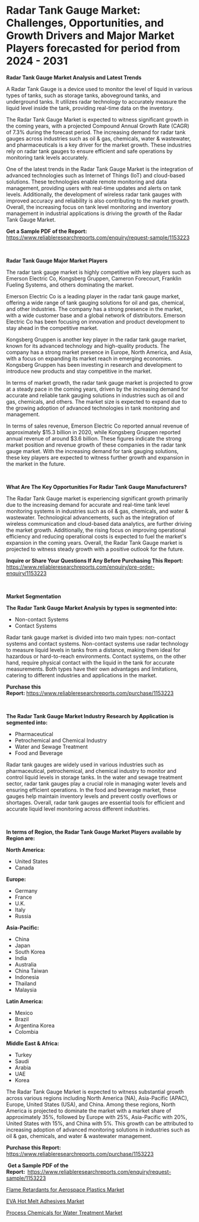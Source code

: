 <p><h1>Radar Tank Gauge Market: Challenges, Opportunities, and Growth Drivers and Major Market Players forecasted for period from 2024 - 2031</h1></p><p><strong>Radar Tank Gauge Market Analysis and Latest Trends</strong></p>
<p><p>A Radar Tank Gauge is a device used to monitor the level of liquid in various types of tanks, such as storage tanks, aboveground tanks, and underground tanks. It utilizes radar technology to accurately measure the liquid level inside the tank, providing real-time data on the inventory.</p><p>The Radar Tank Gauge Market is expected to witness significant growth in the coming years, with a projected Compound Annual Growth Rate (CAGR) of 7.3% during the forecast period. The increasing demand for radar tank gauges across industries such as oil & gas, chemicals, water & wastewater, and pharmaceuticals is a key driver for the market growth. These industries rely on radar tank gauges to ensure efficient and safe operations by monitoring tank levels accurately.</p><p>One of the latest trends in the Radar Tank Gauge Market is the integration of advanced technologies such as Internet of Things (IoT) and cloud-based solutions. These technologies enable remote monitoring and data management, providing users with real-time updates and alerts on tank levels. Additionally, the development of wireless radar tank gauges with improved accuracy and reliability is also contributing to the market growth. Overall, the increasing focus on tank level monitoring and inventory management in industrial applications is driving the growth of the Radar Tank Gauge Market.</p></p>
<p><strong>Get a Sample PDF of the Report:&nbsp;</strong> <a href="https://www.reliableresearchreports.com/enquiry/request-sample/1153223">https://www.reliableresearchreports.com/enquiry/request-sample/1153223</a></p>
<p>&nbsp;</p>
<p><strong>Radar Tank Gauge Major Market Players</strong></p>
<p><p>The radar tank gauge market is highly competitive with key players such as Emerson Electric Co, Kongsberg Gruppen, Cameron Forecourt, Franklin Fueling Systems, and others dominating the market. </p><p>Emerson Electric Co is a leading player in the radar tank gauge market, offering a wide range of tank gauging solutions for oil and gas, chemical, and other industries. The company has a strong presence in the market, with a wide customer base and a global network of distributors. Emerson Electric Co has been focusing on innovation and product development to stay ahead in the competitive market.</p><p>Kongsberg Gruppen is another key player in the radar tank gauge market, known for its advanced technology and high-quality products. The company has a strong market presence in Europe, North America, and Asia, with a focus on expanding its market reach in emerging economies. Kongsberg Gruppen has been investing in research and development to introduce new products and stay competitive in the market.</p><p>In terms of market growth, the radar tank gauge market is projected to grow at a steady pace in the coming years, driven by the increasing demand for accurate and reliable tank gauging solutions in industries such as oil and gas, chemicals, and others. The market size is expected to expand due to the growing adoption of advanced technologies in tank monitoring and management.</p><p>In terms of sales revenue, Emerson Electric Co reported annual revenue of approximately $15.3 billion in 2020, while Kongsberg Gruppen reported annual revenue of around $3.6 billion. These figures indicate the strong market position and revenue growth of these companies in the radar tank gauge market. With the increasing demand for tank gauging solutions, these key players are expected to witness further growth and expansion in the market in the future.</p></p>
<p>&nbsp;</p>
<p><strong>What Are The Key Opportunities For Radar Tank Gauge Manufacturers?</strong></p>
<p><p>The Radar Tank Gauge market is experiencing significant growth primarily due to the increasing demand for accurate and real-time tank level monitoring systems in industries such as oil & gas, chemicals, and water & wastewater. Technological advancements, such as the integration of wireless communication and cloud-based data analytics, are further driving the market growth. Additionally, the rising focus on improving operational efficiency and reducing operational costs is expected to fuel the market's expansion in the coming years. Overall, the Radar Tank Gauge market is projected to witness steady growth with a positive outlook for the future.</p></p>
<p><strong>Inquire or Share Your Questions If Any Before Purchasing This Report:</strong> <a href="https://www.reliableresearchreports.com/enquiry/pre-order-enquiry/1153223">https://www.reliableresearchreports.com/enquiry/pre-order-enquiry/1153223</a></p>
<p>&nbsp;</p>
<p><strong>Market Segmentation</strong></p>
<p><strong>The Radar Tank Gauge Market Analysis by types is segmented into:</strong></p>
<p><ul><li>Non-contact Systems</li><li>Contact Systems</li></ul></p>
<p><p>Radar tank gauge market is divided into two main types: non-contact systems and contact systems. Non-contact systems use radar technology to measure liquid levels in tanks from a distance, making them ideal for hazardous or hard-to-reach environments. Contact systems, on the other hand, require physical contact with the liquid in the tank for accurate measurements. Both types have their own advantages and limitations, catering to different industries and applications in the market.</p></p>
<p><strong>Purchase this Report:&nbsp;</strong><a href="https://www.reliableresearchreports.com/purchase/1153223">https://www.reliableresearchreports.com/purchase/1153223</a></p>
<p>&nbsp;</p>
<p><strong>The Radar Tank Gauge Market Industry Research by Application is segmented into:</strong></p>
<p><ul><li>Pharmaceutical</li><li>Petrochemical and Chemical Industry</li><li>Water and Sewage Treatment</li><li>Food and Beverage</li></ul></p>
<p><p>Radar tank gauges are widely used in various industries such as pharmaceutical, petrochemical, and chemical industry to monitor and control liquid levels in storage tanks. In the water and sewage treatment sector, radar tank gauges play a crucial role in managing water levels and ensuring efficient operations. In the food and beverage market, these gauges help maintain inventory levels and prevent costly overflows or shortages. Overall, radar tank gauges are essential tools for efficient and accurate liquid level monitoring across different industries.</p></p>
<p>&nbsp;</p>
<p><strong>In terms of Region, the Radar Tank Gauge Market Players available by Region are:</strong></p>
<p>
    <p> <strong> North America: </strong>
        <ul>
            <li>United States</li>
            <li>Canada</li>
        </ul>
        </p> 
    <p> <strong> Europe: </strong>
        <ul>
            <li>Germany</li>
            <li>France</li>
            <li>U.K.</li>
            <li>Italy</li>
            <li>Russia</li>
        </ul>
        </p> 
    <p> <strong> Asia-Pacific: </strong>
        <ul>
            <li>China</li>
            <li>Japan</li>
            <li>South Korea</li>
            <li>India</li>
            <li>Australia</li>
            <li>China Taiwan</li>
            <li>Indonesia</li>
            <li>Thailand</li>
            <li>Malaysia</li>
        </ul>
        </p> 
    <p> <strong> Latin America: </strong>
        <ul>
            <li>Mexico</li>
            <li>Brazil</li>
            <li>Argentina Korea</li>
            <li>Colombia</li>
        </ul>
        </p> 
    <p> <strong> Middle East & Africa: </strong>
        <ul>
            <li>Turkey</li>
            <li>Saudi</li>
            <li>Arabia</li>
            <li>UAE</li>
            <li>Korea</li>
        </ul>
    </p>
    </p>
<p><p>The Radar Tank Gauge Market is expected to witness substantial growth across various regions including North America (NA), Asia-Pacific (APAC), Europe, United States (USA), and China. Among these regions, North America is projected to dominate the market with a market share of approximately 35%, followed by Europe with 25%, Asia-Pacific with 20%, United States with 15%, and China with 5%. This growth can be attributed to increasing adoption of advanced monitoring solutions in industries such as oil & gas, chemicals, and water & wastewater management.</p></p>
<p><strong>Purchase this Report: </strong><a href="https://www.reliableresearchreports.com/purchase/1153223">https://www.reliableresearchreports.com/purchase/1153223</a></p>
<p>&nbsp;<strong>Get a Sample PDF of the Report:&nbsp;&nbsp;</strong><a href="https://www.reliableresearchreports.com/enquiry/request-sample/1153223">https://www.reliableresearchreports.com/enquiry/request-sample/1153223</a></p>
<p><strong></strong></p>
<p><p><a href="https://crocus-run-b5a.notion.site/Flame-Retardants-for-Aerospace-Plastics-Market-Offer-Valuable-Insights-into-Market-Size-Market-Shar-dd70522d533e4becb7901b7431889099">Flame Retardants for Aerospace Plastics Market</a></p><p><a href="https://metal-farmhouse-e95.notion.site/EVA-Hot-Melt-Adhesives-Market-Furnish-Information-about-Market-Size-Market-Share-Market-Dynamics--0f4b314f40574c3bb5c8634434c58a92">EVA Hot Melt Adhesives Market</a></p><p><a href="https://gratis-rainforest-2ca.notion.site/Process-Chemicals-for-Water-Treatment-Market-Size-Growing-and-Forecasted-for-period-from-2024-2031-1b2b7df69cb845b7acbca140b2dbbdd4">Process Chemicals for Water Treatment Market</a></p></p>